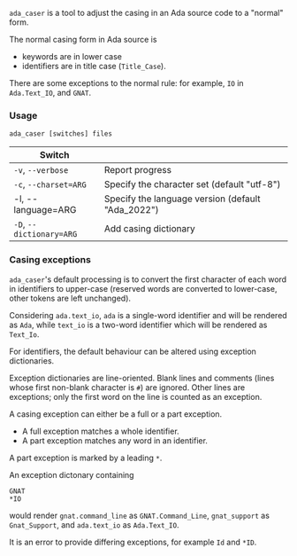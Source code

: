 `ada_caser` is a tool to adjust the casing in an Ada source code to a "normal" form.

The normal casing form in Ada source is

* keywords are in lower case
* identifiers are in title case (`Title_Case`).

There are some exceptions to the normal rule: for example, `IO` in `Ada.Text_IO`, and `GNAT`.

### Usage

`ada_caser [switches] files`

| Switch                   |                                      |
|------                    |------                                | 
| `-v`, `--verbose`        | Report progress
| `-c`, `--charset=ARG`    | Specify the character set (default "utf-8")
| -l, --language=ARG       | Specify the language version (default "Ada_2022")
| `-D`, `--dictionary=ARG` | Add casing dictionary

### Casing exceptions

`ada_caser`'s default processing is to convert the first character of each word in identifiers to upper-case (reserved words are converted to lower-case, other tokens are left unchanged).

Considering `ada.text_io`, `ada` is a single-word identifier and will be rendered as `Ada`, while `text_io` is a two-word identifier which will be rendered as `Text_Io`.

For identifiers, the default behaviour can be altered using exception dictionaries.

Exception dictionaries are line-oriented. Blank lines and comments (lines whose first non-blank character is `#`) are ignored. Other lines are exceptions; only the first word on the line is counted as an exception.

A casing exception can either be a full or a part exception.

* A full exception matches a whole identifier.
* A part exception matches any word in an identifier.

A part exception is marked by a leading `*`.

An exception dictonary containing
```
GNAT
*IO
```
would render `gnat.command_line` as `GNAT.Command_Line`, `gnat_support` as `Gnat_Support`, and `ada.text_io` as `Ada.Text_IO`.

It is an error to provide differing exceptions, for example `Id` and `*ID`.
